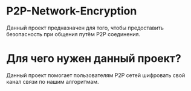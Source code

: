 # P2P-Network-Encryption
Данный проект предназначен для того, чтобы предоставить безопасность при общения путём P2P соединения.

# Для чего нужен данный проект?
Данный проект помогает пользователям P2P сетей шифровать свой канал связи по нашим алгоритмам.
